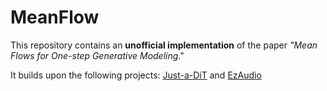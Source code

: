 # MeanFlow

This repository contains an **unofficial implementation** of the paper _"Mean Flows for One-step Generative Modeling_."

It builds upon the following projects: [Just-a-DiT](https://github.com/ArchiMickey/Just-a-DiT) and [EzAudio](https://github.com/haidog-yaqub/EzAudio)
